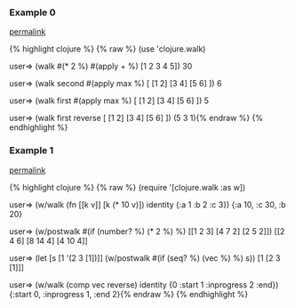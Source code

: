 ### Example 0
[permalink](#example-0)

{% highlight clojure %}
{% raw %}
(use 'clojure.walk)

user=> (walk #(* 2 %) #(apply + %) [1 2 3 4 5])
30

user=> (walk second #(apply max %) [ [1 2] [3 4] [5 6] ])
6

user=> (walk first #(apply max %) [ [1 2] [3 4] [5 6] ])
5

user=> (walk first reverse [ [1 2] [3 4] [5 6] ])
(5 3 1){% endraw %}
{% endhighlight %}


### Example 1
[permalink](#example-1)

{% highlight clojure %}
{% raw %}
(require '[clojure.walk :as w])

user=> (w/walk (fn [[k v]] [k (* 10 v)]) identity {:a 1 :b 2 :c 3})
{:a 10, :c 30, :b 20}

user=> (w/postwalk #(if (number? %) (* 2 %) %) [[1 2 3] [4 7 2] [2 5 2]])
[[2 4 6] [8 14 4] [4 10 4]]

user=> (let [s [1 '(2 3 [1])]]
         (w/postwalk #(if (seq? %) (vec %) %) s))
[1 [2 3 [1]]]

user=> (w/walk (comp vec reverse) identity {0 :start 1 :inprogress 2 :end})
{:start 0, :inprogress 1, :end 2}{% endraw %}
{% endhighlight %}


